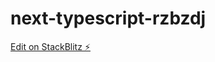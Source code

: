 # next-typescript-rzbzdj

[Edit on StackBlitz ⚡️](https://stackblitz.com/edit/next-typescript-rzbzdj)